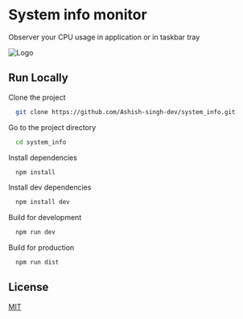 # System info monitor

Observer your CPU usage in application or in taskbar tray

![Logo](https://raw.githubusercontent.com/Ashish-singh-dev/system_info/main/app.ico)

## Run Locally

Clone the project

```bash
  git clone https://github.com/Ashish-singh-dev/system_info.git
```

Go to the project directory

```bash
  cd system_info
```

Install dependencies

```bash
  npm install
```

Install dev dependencies

```bash
  npm install dev
```

Build for development

```bash
  npm run dev
```

Build for production

```bash
  npm run dist
```

## License

[MIT](https://choosealicense.com/licenses/mit/)

